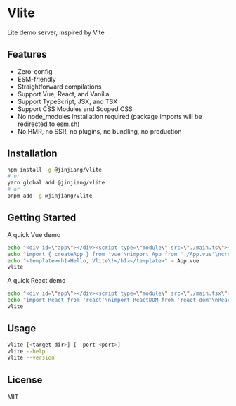 # Vlite

Lite demo server, inspired by Vite

## Features

- Zero-config
- ESM-friendly
- Straightforward compilations
- Support Vue, React, and Vanilla
- Support TypeScript, JSX, and TSX
- Support CSS Modules and Scoped CSS
- No node_modules installation required (package imports will be redirected to esm.sh)
- No HMR, no SSR, no plugins, no bundling, no production

## Installation

```bash
npm install -g @jinjiang/vlite
# or
yarn global add @jinjiang/vlite
# or
pnpm add -g @jinjiang/vlite
```

## Getting Started

A quick Vue demo

```bash
echo "<div id=\"app\"></div><script type=\"module\" src=\"./main.ts\"></script>" > index.html
echo "import { createApp } from 'vue'\nimport App from './App.vue'\ncreateApp(App).mount('#app')" > main.ts
echo "<template><h1>Hello, Vlite\!</h1></template>" > App.vue
vlite
```

A quick React demo

```bash
echo "<div id=\"app\"></div><script type=\"module\" src=\"./main.tsx\"></script>" > index.html
echo "import React from 'react'\nimport ReactDOM from 'react-dom'\nReactDOM.render(<h1>Hello, World\!</h1>, document.getElementById('app'))" > main.tsx
vlite
```

## Usage

```bash
vlite [<target-dir>] [--port <port>]
vlite --help
vlite --version
```

## License

MIT
